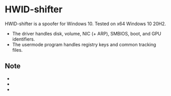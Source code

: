 # HWID-shifter

HWID-shifter is a spoofer for Windows 10.
Tested on x64 Windows 10 20H2. 

- The driver handles disk, volume, NIC (+ ARP), SMBIOS, boot, and GPU identifiers.
- The usermode program handles registry keys and common tracking files.

## Note

- 
- 
- 